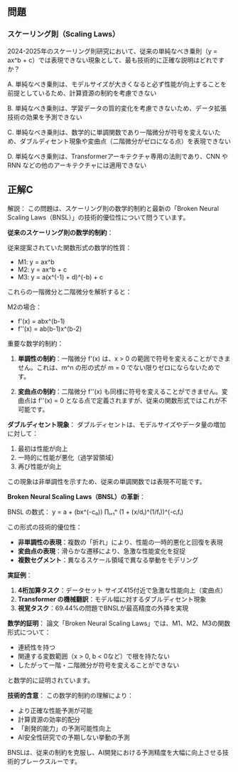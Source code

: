 ## 問題
### スケーリング則（Scaling Laws）
2024-2025年のスケーリング則研究において、従来の単純なべき乗則（y = ax^b + c）では表現できない現象として、最も技術的に正確な説明はどれですか？

A. 単純なべき乗則は、モデルサイズが大きくなると必ず性能が向上することを前提としているため、計算資源の制約を考慮できない

B. 単純なべき乗則は、学習データの質的変化を考慮できないため、データ拡張技術の効果を予測できない

C. 単純なべき乗則は、数学的に単調関数であり一階微分が符号を変えないため、ダブルディセント現象や変曲点（二階微分がゼロになる点）を表現できない

D. 単純なべき乗則は、Transformerアーキテクチャ専用の法則であり、CNN や RNN などの他のアーキテクチャには適用できない

## 正解C

解説：
この問題は、スケーリング則の数学的制約と最新の「Broken Neural Scaling Laws（BNSL）」の技術的優位性について問うています。

**従来のスケーリング則の数学的制約**：

従来提案されていた関数形式の数学的性質：
- M1: y = ax^b
- M2: y = ax^b + c  
- M3: y = a(x^(-1) + d)^(-b) + c

これらの一階微分と二階微分を解析すると：

M2の場合：
- f'(x) = abx^(b-1)
- f''(x) = ab(b-1)x^(b-2)

重要な数学的制約：
1. **単調性の制約**：一階微分 f'(x) は、x > 0 の範囲で符号を変えることができません。これは、m^n の形の式が m = 0 でない限りゼロにならないためです。

2. **変曲点の制約**：二階微分 f''(x) も同様に符号を変えることができません。変曲点は f''(x) = 0 となる点で定義されますが、従来の関数形式ではこれが不可能です。

**ダブルディセント現象**：
ダブルディセントは、モデルサイズやデータ量の増加に対して：
1. 最初は性能が向上
2. 一時的に性能が悪化（過学習領域）
3. 再び性能が向上

この現象は非単調性を示すため、従来の単調関数では表現不可能です。

**Broken Neural Scaling Laws（BNSL）の革新**：

BNSL の数式：
y = a + (bx^(-c₀)) ∏ᵢ₌₁ⁿ (1 + (x/dᵢ)^(1/fᵢ))^(-cᵢfᵢ)

この形式の技術的優位性：
- **非単調性の表現**：複数の「折れ」により、性能の一時的悪化と回復を表現
- **変曲点の表現**：滑らかな遷移により、急激な性能変化を捉捉
- **複数セグメント**：異なるスケール領域で異なる挙動をモデリング

**実証例**：
1. **4桁加算タスク**：データセット サイズ415付近で急激な性能向上（変曲点）
2. **Transformer の機械翻訳**：モデル幅に対するダブルディセント現象
3. **視覚タスク**：69.44%の問題でBNSLが最高精度の外挿を実現

**数学的証明**：
論文「Broken Neural Scaling Laws」では、M1、M2、M3の関数形式について：
- 連続性を持つ
- 関連する変数範囲（x > 0, b < 0など）で根を持たない
- したがって一階・二階微分が符号を変えることができない

と数学的に証明されています。

**技術的含意**：
この数学的制約の理解により：
- より正確な性能予測が可能
- 計算資源の効率的配分
- 「創発的能力」の予測可能性向上
- AI安全性研究での予期しない挙動の予測

BNSLは、従来の制約を克服し、AI開発における予測精度を大幅に向上させる技術的ブレークスルーです。 